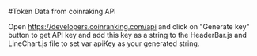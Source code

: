 #Token Data from coinraking API

Open https://developers.coinranking.com/api and click on "Generate key" button to get API key and add this key as a string to the HeaderBar.js and LineChart.js file to set var apiKey as your generated string.

